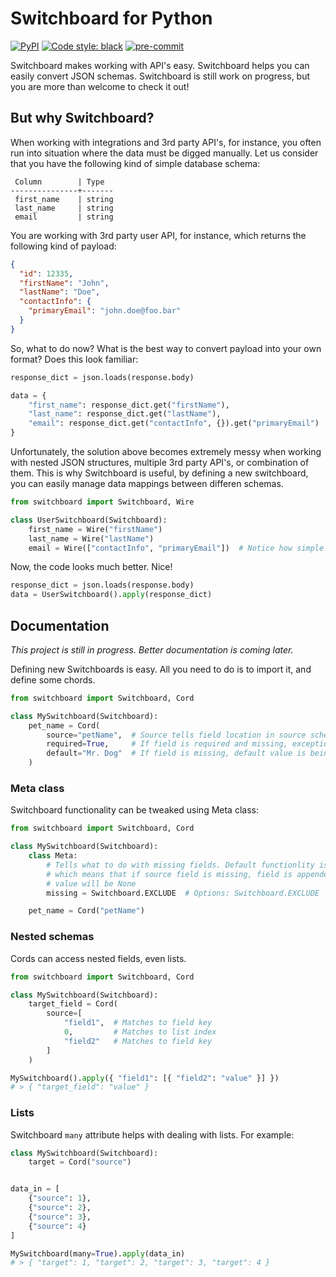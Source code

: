 # Switchboard for Python

[![PyPI](https://img.shields.io/pypi/v/python-switchboard?label=python-switchboard)](https://pypi.org/project/python-switchboard/)
[![Code style: black](https://img.shields.io/badge/code%20style-black-000000.svg)](https://github.com/psf/black)
[![pre-commit](https://img.shields.io/badge/pre--commit-enabled-brightgreen?logo=pre-commit&logoColor=white)](https://github.com/pre-commit/pre-commit)

Switchboard makes working with API's easy. Switchboard helps you can easily convert JSON schemas. Switchboard is still work on progress, but you are more than welcome to check it out!

## But why Switchboard?

When working with integrations and 3rd party API's, for instance, you often run into situation where the data must be digged manually. Let us consider that you have the following kind of simple database schema:

```
 Column        | Type
---------------+-------
 first_name    | string
 last_name     | string
 email         | string

```

You are working with 3rd party user API, for instance, which returns the following kind of payload:

```json
{
  "id": 12335,
  "firstName": "John",
  "lastName": "Doe",
  "contactInfo": {
    "primaryEmail": "john.doe@foo.bar"
  }
}
```

So, what to do now? What is the best way to convert payload into your own format? Does this look familiar:

```py
response_dict = json.loads(response.body)

data = {
    "first_name": response_dict.get("firstName"),
    "last_name": response_dict.get("lastName"),
    "email": response_dict.get("contactInfo", {}).get("primaryEmail")
}
```

Unfortunately, the solution above becomes extremely messy when working with nested JSON structures, multiple 3rd party API's, or combination of them. This is why Switchboard is useful, by defining a new switchboard, you can easily manage data mappings between differen schemas.

```py
from switchboard import Switchboard, Wire

class UserSwitchboard(Switchboard):
    first_name = Wire("firstName")
    last_name = Wire("lastName")
    email = Wire(["contactInfo", "primaryEmail"])  # Notice how simple it is to access nested data!
```

Now, the code looks much better. Nice!

```py
response_dict = json.loads(response.body)
data = UserSwitchboard().apply(response_dict)
```

## Documentation

_This project is still in progress. Better documentation is coming later._

Defining new Switchboards is easy. All you need to do is to import it, and define some chords.

```py
from switchboard import Switchboard, Cord

class MySwitchboard(Switchboard):
    pet_name = Cord(
        source="petName",  # Source tells field location in source schema
        required=True,     # If field is required and missing, exception is raised
        default="Mr. Dog"  # If field is missing, default value is being used
    )
```

### Meta class

Switchboard functionality can be tweaked using Meta class:

```py
from switchboard import Switchboard, Cord

class MySwitchboard(Switchboard):
    class Meta:
        # Tells what to do with missing fields. Default functionlity is INCLUDE,
        # which means that if source field is missing, field is appended but the field
        # value will be None
        missing = Switchboard.EXCLUDE  # Options: Switchboard.EXCLUDE | Switchboard.INCLUDE | Switchboard.RAISE

    pet_name = Cord("petName")
```

### Nested schemas

Cords can access nested fields, even lists.

```py
from switchboard import Switchboard, Cord

class MySwitchboard(Switchboard):
    target_field = Cord(
        source=[
            "field1",  # Matches to field key
            0,         # Matches to list index
            "field2"   # Matches to field key
        ]
    )

MySwitchboard().apply({ "field1": [{ "field2": "value" }] })
# > { "target_field": "value" }
```

### Lists

Switchboard `many` attribute helps with dealing with lists. For example:

```py
class MySwitchboard(Switchboard):
    target = Cord("source")


data_in = [
    {"source": 1},
    {"source": 2},
    {"source": 3},
    {"source": 4}
]

MySwitchboard(many=True).apply(data_in)
# > { "target": 1, "target": 2, "target": 3, "target": 4 }

```
